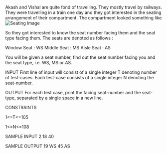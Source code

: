 Akash and Vishal are quite fond of travelling. They mostly travel by railways. They were travelling in a train one day and they got interested in the seating arrangement of their compartment. The compartment looked something like 
![Seating Image](https://he-s3.s3.amazonaws.com/media/uploads/a2e0794.jpg)
 
So they got interested to know the seat number facing them and the seat type facing them. The seats are denoted as follows : 

Window Seat : WS
Middle Seat : MS
Aisle Seat : AS

You will be given a seat number, find out the seat number facing you and the seat type, i.e. WS, MS or AS.

INPUT
First line of input will consist of a single integer T denoting number of test-cases. Each test-case consists of a single integer N denoting the seat-number.

OUTPUT
For each test case, print the facing seat-number and the seat-type, separated by a single space in a new line.

CONSTRAINTS

1<=T<=105

1<=N<=108


SAMPLE INPUT 
2
18
40


SAMPLE OUTPUT 
19 WS
45 AS
